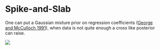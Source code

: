 # Spike-and-Slab 

One can put a Gaussian mixture prior on regression coefficients ([George and McCulloch 1991](https://www.tandfonline.com/doi/abs/10.1080/01621459.1993.10476353)), when data is not quite enough a cross like posterior can raise. 

![](https://raw.githubusercontent.com/YunyiShen/weird-posteriors/master/cross/spike-and-slab/beta.png)

